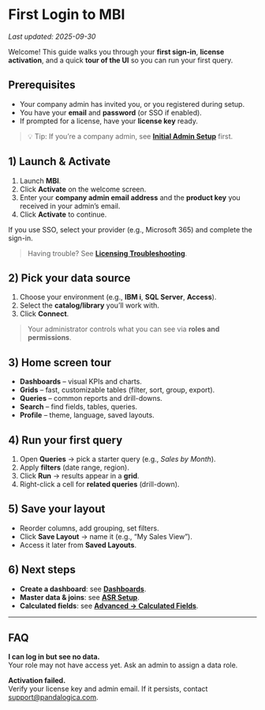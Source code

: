 # First Login to MBI

_Last updated: 2025-09-30_

Welcome! This guide walks you through your **first sign-in**, **license activation**, and a quick **tour of the UI** so you can run your first query.

## Prerequisites
- Your company admin has invited you, or you registered during setup.
- You have your **email** and **password** (or SSO if enabled).
- If prompted for a license, have your **license key** ready.

> 💡 Tip: If you’re a company admin, see **[Initial Admin Setup](../admin-guides/roles.md)** first.

## 1) Launch & Activate
1. Launch **MBI**.
2. Click **Activate** on the welcome screen.
3. Enter your **company admin email address** and the **product key** you received in your admin’s email.
4. Click **Activate** to continue.

If you use SSO, select your provider (e.g., Microsoft 365) and complete the sign-in.

> Having trouble? See **[Licensing Troubleshooting](../admin-guides/licensing.md#troubleshooting)**.

## 2) Pick your data source
1. Choose your environment (e.g., **IBM i**, **SQL Server**, **Access**).
2. Select the **catalog/library** you’ll work with.
3. Click **Connect**.

> Your administrator controls what you can see via **roles and permissions**.

## 3) Home screen tour
- **Dashboards** – visual KPIs and charts.
- **Grids** – fast, customizable tables (filter, sort, group, export).
- **Queries** – common reports and drill-downs.
- **Search** – find fields, tables, queries.
- **Profile** – theme, language, saved layouts.

## 4) Run your first query
1. Open **Queries** → pick a starter query (e.g., *Sales by Month*).
2. Apply **filters** (date range, region).
3. Click **Run** → results appear in a **grid**.
4. Right-click a cell for **related queries** (drill-down).

## 5) Save your layout
- Reorder columns, add grouping, set filters.
- Click **Save Layout** → name it (e.g., “My Sales View”).
- Access it later from **Saved Layouts**.

## 6) Next steps
- **Create a dashboard**: see **[Dashboards](../user-guides/dashboards.md)**.
- **Master data & joins**: see **[ASR Setup](../admin-guides/asr-setup.md)**.
- **Calculated fields**: see **[Advanced → Calculated Fields](../advanced/calculated-fields.md)**.

---

## FAQ
**I can log in but see no data.**  
Your role may not have access yet. Ask an admin to assign a data role.

**Activation failed.**  
Verify your license key and admin email. If it persists, contact support@pandalogica.com.